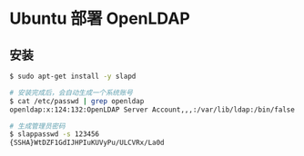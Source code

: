 # Ubuntu 部署 OpenLDAP

## 安装

```bash
$ sudo apt-get install -y slapd
```

```bash
# 安装完成后，会自动生成一个系统账号
$ cat /etc/passwd | grep openldap
openldap:x:124:132:OpenLDAP Server Account,,,:/var/lib/ldap:/bin/false
```

```bash
# 生成管理员密码
$ slappasswd -s 123456
{SSHA}WtDZF1GdIJHPIuKUVyPu/ULCVRx/La0d
```